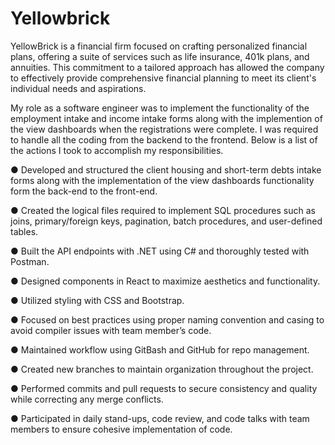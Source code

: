 # Yellowbrick

YellowBrick is a financial firm focused on crafting personalized financial plans, offering a suite of services such as life insurance, 401k plans, and annuities. This commitment to a tailored approach has allowed the company to effectively provide comprehensive financial planning to meet its client's individual needs and aspirations.

My role as a software engineer was to implement the functionality of the employment intake and income intake forms along with the implemention of the view dashboards when the registrations were complete. I was required to handle all the coding from the backend to the frontend. Below is a list of the actions I took to accomplish my responsibilities.

● Developed and structured the client housing and short-term debts intake forms along with the implementation of the view dashboards functionality form the back-end to the front-end.

● Created the logical files required to implement SQL procedures such as joins, primary/foreign keys, pagination, batch procedures, and user-defined tables.

● Built the API endpoints with .NET using C# and thoroughly tested with Postman.

● Designed components in React to maximize aesthetics and functionality.

● Utilized styling with CSS and Bootstrap.

● Focused on best practices using proper naming convention and casing to avoid compiler issues with team member’s code.

● Maintained workflow using GitBash and GitHub for repo management.

● Created new branches to maintain organization throughout the project.

● Performed commits and pull requests to secure consistency and quality while correcting any merge conflicts.

● Participated in daily stand-ups, code review, and code talks with team members to ensure cohesive implementation of code.
